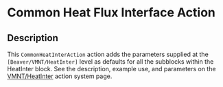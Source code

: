 # Common Heat Flux Interface Action

## Description

This `CommonHeatInterAction` action adds the parameters supplied at the `[Beaver/VMNT/HeatInter]` level as defaults for all the subblocks within the HeatInter block. See the description, example use, and parameters on the [VMNT/HeatInter](syntax/Beaver/VMNT/HeatInter/index.md) action system page.
